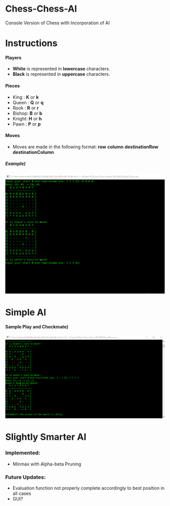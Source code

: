 # Chess-Chess-AI
Console Version of Chess with Incorporation of AI

# Instructions
  #### Players
   - **White** is represented in **lowercase** characters.
   - **Black** is represented in **uppercase** characters.
  
  #### Pieces
   - King  : **K** or **k** 
   - Queen : **Q** or **q**
   - Rook  : **R** or **r**
   - Bishop: **B** or **b**
   - Knight: **H** or **h**
   - Pawn  : **P** or **p**
   
  #### Moves 
   - Moves are made in the following format: **row** **column** **destinationRow** **destinationColumn**
  
  ##### Example)
  <img src='Move Instructions.png'>

  
# Simple AI
  
  #### Sample Play and Checkmate)
   <img src='Checkmate.png'>
    
# Slightly Smarter AI
### Implemented:
  - Minmax with Alpha-beta Pruning
 
### Future Updates:
  - Evaluation function not properly complete accordingly to best position in all cases
  - GUI?
